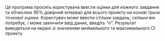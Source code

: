 Ця програма просить користувача ввести оцінки для кожного завдання та обчислює 95% довірчий інтервал для всього проекту на основі трьох точкової оцінки. Користувач може ввести стільки завдань, скільки він потребує, і може закінчити ввід даних, введіть "n". Результат виводиться на екрані зі значенням мінімального та максимального CI проекту